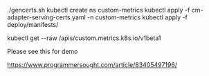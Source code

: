  ./gencerts.sh
kubectl create ns custom-metrics
kubectl apply -f cm-adapter-serving-certs.yaml -n custom-metrics
kubectl apply -f deploy/manifests/

kubectl get --raw /apis/custom.metrics.k8s.io/v1beta1







Please see this for demo

https://www.programmersought.com/article/83405497196/
